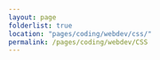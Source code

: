 ```yaml
---
layout: page
folderlist: true
location: "pages/coding/webdev/css/"
permalink: /pages/coding/webdev/CSS
---
```



